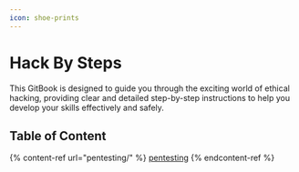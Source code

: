 ```yaml
---
icon: shoe-prints
---
```


# Hack By Steps

This GitBook is designed to guide you through the exciting world of ethical hacking, providing clear and detailed step-by-step instructions to help you develop your skills effectively and safely.

## Table of Content

{% content-ref url="pentesting/" %}
[pentesting](pentesting/)
{% endcontent-ref %}

